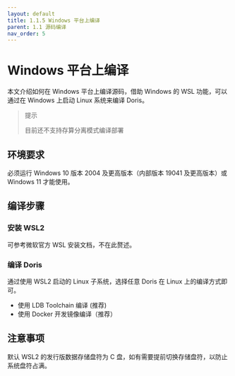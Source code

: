 ```yaml
---
layout: default
title: 1.1.5 Windows 平台上编译
parent: 1.1 源码编译
nav_order: 5
---
```


# Windows 平台上编译
本文介绍如何在 Windows 平台上编译源码，借助 Windows 的 WSL 功能，可以通过在 Windows 上启动 Linux 系统来编译 Doris。

> 提示
> 
>目前还不支持存算分离模式编译部署

## 环境要求
必须运行 Windows 10 版本 2004 及更高版本（内部版本 19041 及更高版本）或 Windows 11 才能使用。

## 编译步骤
### 安装 WSL2
可参考微软官方 WSL 安装文档，不在此赘述。

### 编译 Doris
通过使用 WSL2 启动的 Linux 子系统，选择任意 Doris 在 Linux 上的编译方式即可。
* 使用 LDB Toolchain 编译 (推荐)
* 使用 Docker 开发镜像编译（推荐）

## 注意事项
默认 WSL2 的发行版数据存储盘符为 C 盘，如有需要提前切换存储盘符，以防止系统盘符占满。